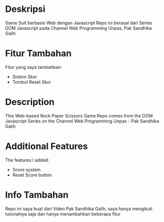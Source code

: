 # Deskripsi
Game Suit berbasis Web dengan Javascript Repo ini berasal dari Series DOM Javascript pada Channel Web Programming Unpas, Pak Sandhika Galih

# Fitur Tambahan
Fitur yang saya tambahkan:
- Sistem Skor
- Tombol Reset Skor

# Description
This Web-based Rock Paper Scissors Game Repo comes from the DOM Javascript Series on the Channel Web Programming Unpas - Pak Sandhika Galih

# Additional Features
The features I added:
- Score system
- Reset Score button

# Info Tambahan
Repo ini saya buat dari Video Pak Sandhika Galih, saya hanya mengikuti tutorialnya saja dan hanya menambahkan beberapa fitur
